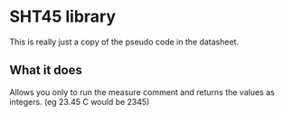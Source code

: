 # SHT45 library

This is really just a copy of the pseudo code in the datasheet.

## What it does

Allows you only to run the measure comment and returns the values as integers. (eg 23.45 C would be 2345)
